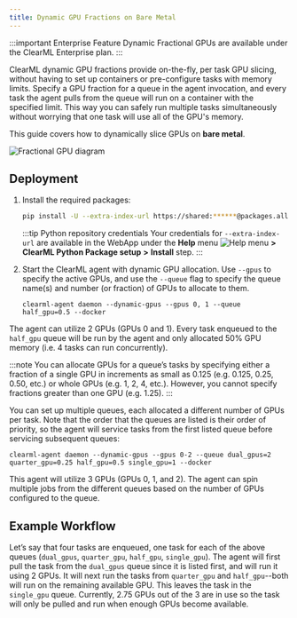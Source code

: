 ```yaml
---
title: Dynamic GPU Fractions on Bare Metal
---
```


:::important Enterprise Feature
Dynamic Fractional GPUs are available under the ClearML Enterprise plan.
:::

ClearML dynamic GPU fractions provide on-the-fly, per task GPU slicing, without having to set up containers or 
pre-configure tasks with memory limits. Specify a GPU fraction for a queue in the agent invocation, and every task the 
agent pulls from the queue will run on a container with the specified limit. This way you can safely run multiple tasks 
simultaneously without worrying that one task will use all of the GPU's memory. 

This guide covers how to dynamically slice GPUs on **bare metal**.

![Fractional GPU diagram](../../img/fractional_gpu_diagram.png)

## Deployment
1. Install the required packages:

   ```bash
   pip install -U --extra-index-url https://shared:******@packages.allegro.ai/repository/clearml_agent_fractional_gpu/simple clearml-agent-fractional-gpu
   ```
   
   :::tip Python repository credentials
   Your credentials for `--extra-index-url` are available in the WebApp under the **Help** menu  <img src="/docs/latest/icons/ico-help-outlined.svg" alt="Help menu" className="icon size-md space-sm" /> **>** 
   **ClearML Python Package setup** **>** **Install** step.
   :::

1. Start the ClearML agent with dynamic GPU allocation. Use `--gpus` to specify the active GPUs, and use the `--queue` 
   flag to specify the queue name(s) and number (or fraction) of GPUs to allocate to them. 

   ```commandline
   clearml-agent daemon --dynamic-gpus --gpus 0, 1 --queue half_gpu=0.5 --docker
   ```

The agent can utilize 2 GPUs (GPUs 0 and 1). Every task enqueued to the `half_gpu` queue will be run by the agent and 
only allocated 50% GPU memory (i.e. 4 tasks can run concurrently). 

:::note
You can allocate GPUs for a queue’s tasks by specifying either a fraction of a single GPU in increments as small as 0.125 
(e.g. 0.125, 0.25, 0.50, etc.) or whole GPUs (e.g. 1, 2, 4, etc.). However, you cannot specify fractions greater than 
one GPU (e.g. 1.25).
::: 

You can set up multiple queues, each allocated a different number of GPUs per task. Note that the order that the queues 
are listed is their order of priority, so the agent will service tasks from the first listed queue before servicing 
subsequent queues:

```commandline
clearml-agent daemon --dynamic-gpus --gpus 0-2 --queue dual_gpus=2 quarter_gpu=0.25 half_gpu=0.5 single_gpu=1 --docker
```

This agent will utilize 3 GPUs (GPUs 0, 1, and 2). The agent can spin multiple jobs from the different queues based on 
the number of GPUs configured to the queue. 

## Example Workflow
Let’s say that four tasks are enqueued, one task for each of the above queues (`dual_gpus`, `quarter_gpu`, `half_gpu`, 
`single_gpu`). The agent will first pull the task from the `dual_gpus` queue since it is listed first, and will run it 
using 2 GPUs. It will next run the tasks from `quarter_gpu` and `half_gpu`--both will run on the remaining available 
GPU. This leaves the task in the `single_gpu` queue. Currently, 2.75 GPUs out of the 3 are in use so the task will only 
be pulled and run when enough GPUs become available. 
